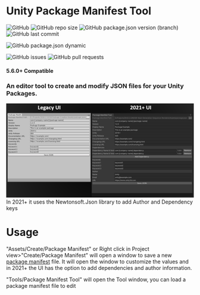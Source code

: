 # Unity Package Manifest Tool
![GitHub](https://img.shields.io/github/license/ParkingLotGames/Unity-Lossless-Renderer?style=plastic) ![GitHub repo size](https://img.shields.io/github/repo-size/ParkingLotGames/Unity-Lossless-Renderer?style=plastic) ![GitHub package.json version (branch)](https://img.shields.io/github/package-json/v/ParkingLotGames/Unity-Lossless-Renderer/main) ![GitHub last commit](https://img.shields.io/github/last-commit/ParkingLotGames/Unity-Lossless-Renderer?style=plastic)

![GitHub package.json dynamic](https://img.shields.io/github/package-json/keywords/ParkingLotGames/Unity-Lossless-Renderer?style=plastic)

![GitHub issues](https://img.shields.io/github/issues-raw/ParkingLotGames/Unity-Lossless-Renderer?style=plastic) ![GitHub pull requests](https://img.shields.io/github/issues-pr-raw/ParkingLotGames/Unity-Lossless-Renderer?style=plastic)

#### 5.6.0+ Compatible
### An editor tool to create and modify JSON files for your Unity Packages.
![previe](https://github.com/ParkingLotGames/Unity-Package-Manifest-Tool/blob/main/preview.png)
In 2021+ it uses the Newtonsoft.Json library to add Author and Dependency keys

# Usage

"Assets/Create/Package Manifest" or Right click in Project view>"Create/Package Manifest" will open a window to save a new [package manifest](https://docs.unity3d.com/Manual/upm-manifestPkg.html) file. It will open the window to customize the values and in 2021+ the UI has the option to add dependencies and author information.

"Tools/Package Manifest Tool" will open the Tool window, you can load a package manifest file to edit
